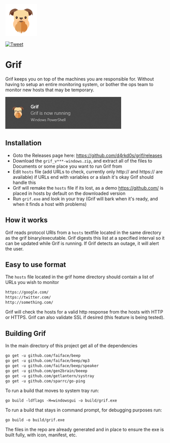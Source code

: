 <img src="assets/grif.png" width="100" height="100">

[![Tweet](https://img.shields.io/twitter/url/http/shields.io.svg?style=social)](https://twitter.com/intent/tweet?text=Grif%20keeps%20you%20on%20top%20of%20the%20machines%20you%20are%20responsible%20for.&url=https://github.com/d4rkd0s/grif&via=d4rkd0s&hashtags=monitoring,ops,golang,go,windows)

# Grif

Grif keeps you on top of the machines you are responsible for. 
Without having to setup an entire monitoring system, or bother the ops team to monitor new hosts that may be temporary.

<img src="sample_alert.png" width="auto" height="100">

## Installation
- Goto the Releases page here: https://github.com/d4rkd0s/grif/releases
- Download the `grif_v***-windows.zip`, and extract all of the files to Documents or some place you want to run Grif from
- Edit `hosts` file (add URLs to check, currently only http:// and https:// are available) if URLs end with variables or a slash it's okay Grif should handle this
- Grif will remake the `hosts` file if its lost, as a demo https://github.com/ is placed in hosts by default on the downloaded version
- Run `grif.exe` and look in your tray (Grif will bark when it's ready, and when it finds a host with problems)

## How it works

Grif reads protocol URIs from a `hosts` textfile located in the same directory as the grif binary/executable.
Grif digests this list at a specified interval so it can be updated while Grif is running.
If Grif detects an outage, it will alert the user.

## Easy to use format

The `hosts` file located in the grif home directory should contain a list of URLs you wish to monitor

```
https://google.com/
https://twitter.com/
http://something.com/
```

Grif will check the hosts for a valid http response from the hosts with HTTP or HTTPS. Grif can also validate SSL if desired (this feature is being tested).

## Building Grif

In the main directory of this project get all of the dependencies
```
go get -u github.com/faiface/beep
go get -u github.com/faiface/beep/mp3
go get -u github.com/faiface/beep/speaker
go get -u github.com/gen2brain/beeep
go get -u github.com/getlantern/systray
go get -u github.com/sparrc/go-ping
```

To run a build that moves to system tray run:
```
go build -ldflags -H=windowsgui -o build/grif.exe
```

To run a build that stays in command prompt, for debugging purposes run:
```
go build -o build/grif.exe
```

The files in the repo are already generated and in place to ensure the exe is built fully, with icon, manifest, etc.
